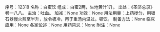 序号：12318
名称：白蜜饮
组成：白蜜2两，生地黄汁1升。
出处：《圣济总录》卷一八八。
主治：吐血。
加减：None
功效：None
用法用量：上药搅匀，用银石器慢火煎至半升，放令极冷，再于重汤内温过。顿饮。
制备方法：None
临床应用：None
各家论述：None
用药禁忌：None
附注：None
